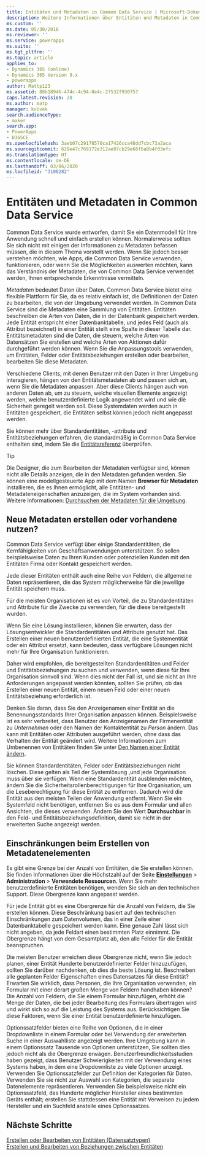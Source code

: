```yaml
---
title: Entitäten und Metadaten in Common Data Service | Microsoft-Dokumentation
description: Weitere Informationen über Entitäten und Metadaten in Common Data Service
ms.custom: ''
ms.date: 05/30/2018
ms.reviewer: ''
ms.service: powerapps
ms.suite: ''
ms.tgt_pltfrm: ''
ms.topic: article
applies_to:
- Dynamics 365 (online)
- Dynamics 365 Version 9.x
- powerapps
author: Mattp123
ms.assetid: 88b18946-474c-4c94-8e4c-27532f930757
caps.latest.revision: 28
ms.author: matp
manager: kvivek
search.audienceType:
- maker
search.app:
- PowerApps
- D365CE
ms.openlocfilehash: 3aeb07c29178570ca17426cca46dd7cbc73a2aca
ms.sourcegitcommit: 629e47c769172e312ae07cb29e66fba8b4f03efc
ms.translationtype: HT
ms.contentlocale: de-DE
ms.lasthandoff: 03/06/2020
ms.locfileid: "3108282"
---
```

# <a name="entities-and-metadata-in-common-data-service"></a>Entitäten und Metadaten in Common Data Service

Common Data Service wurde entworfen, damit Sie ein Datenmodell für Ihre Anwendung schnell und einfach erstellen können. Normalerweise sollten Sie sich nicht mit einigen der Informationen zu Metadaten befassen müssen, die in diesem Thema vorstellt werden. Wenn Sie jedoch besser verstehen möchten, wie Apps, die Common Data Service verwenden, funktionieren, oder wenn Sie die Möglichkeiten auswerten möchten, kann das Verständnis der Metadaten, die von Common Data Service verwendet werden, Ihnen entsprechende Erkenntnisse vermitteln.

*Metadaten* bedeutet Daten über Daten. Common Data Service bietet eine flexible Plattform für Sie, da es relativ einfach ist, die Definitionen der Daten zu bearbeiten, die von der Umgebung verwendet werden. In Common Data Service sind die Metadaten eine Sammlung von Entitäten. Entitäten beschreiben die Arten von Daten, die in der Datenbank gespeichert werden.  Jede Entität entspricht einer Datenbanktabelle, und jedes Feld (auch als Attribut bezeichnet) in einer Entität stellt eine Spalte in dieser Tabelle dar. Entitätsmetadaten sind die Daten, die steuern, welche Arten von Datensätzen Sie erstellen und welche Arten von Aktionen dafür durchgeführt werden können. Wenn Sie die Anpassungstools verwenden, um Entitäten, Felder oder Entitätsbeziehungen erstellen oder bearbeiten, bearbeiten Sie diese Metadaten. 
  
Verschiedene Clients, mit denen Benutzer mit den Daten in Ihrer Umgebung interagieren, hängen von den Entitätsmetadaten ab und passen sich an, wenn Sie die Metadaten anpassen. Aber diese Clients hängen auch von anderen Daten ab, um zu steuern, welche visuellen Elemente angezeigt werden, welche benutzerdefinierte Logik angewendet wird und wie die Sicherheit geregelt werden soll. Diese Systemdaten werden auch in Entitäten gespeichert, die Entitäten selbst können jedoch nicht angepasst werden.

Sie können mehr über Standardentitäten, -attribute und Entitätsbeziehungen erfahren, die standardmäßig in Common Data Service enthalten sind, indem Sie die [Entitätsreferenz](/powerapps/developer/common-data-service/reference/about-entity-reference) überprüfen.

> [!TIP]
> Die Designer, die zum Bearbeiten der Metadaten verfügbar sind, können nicht alle Details anzeigen, die in den Metadaten gefunden werden. Sie können eine modellgesteuerte App mit dem Namen **Browser für Metadaten** installieren, die es Ihnen ermöglicht, alle Entitäten- und Metadateneigenschaften anzuzeigen, die im System vorhanden sind. Weitere Informationen: [Durchsuchen der Metadaten für die Umgebung](https://docs.microsoft.com/dynamics365/customer-engagement/developer/browse-your-metadata).
  
<a name="BKMK_CreateNewOrUseExistingMetadata"></a>

## <a name="create-new-metadata-or-use-existing-metadata"></a>Neue Metadaten erstellen oder vorhandene nutzen?

Common Data Service verfügt über einige Standardentitäten, die Kernfähigkeiten von Geschäftsanwendungen unterstützen. So sollen beispielsweise Daten zu Ihren Kunden oder potenziellen Kunden mit den Entitäten Firma oder Kontakt gespeichert werden.  
  
Jede dieser Entitäten enthält auch eine Reihe von Feldern, die allgemeine Daten repräsentieren, die das System möglicherweise für die jeweilige Entität speichern muss.  
  
Für die meisten Organisationen ist es von Vorteil, die zu Standardentitäten und Attribute für die Zwecke zu verwenden, für die diese bereitgestellt wurden. 
  
Wenn Sie eine Lösung installieren, können Sie erwarten, dass der Lösungsentwickler die Standardentitäten und Attribute genutzt hat. Das Erstellen einer neuen benutzerdefinierten Entität, die eine Systementität oder ein Attribut ersetzt, kann bedeuten, dass verfügbare Lösungen nicht mehr für Ihre Organisation funktionieren.  
  
Daher wird empfohlen, die bereitgestellten Standardentitäten und Felder und Entitätsbeziehungen zu suchen und verwenden, wenn diese für Ihre Organisation sinnvoll sind. Wenn dies nicht der Fall ist, und sie nicht an Ihre Anforderungen angepasst werden könnten, sollten Sie prüfen, ob das Erstellen einer neuen Entität, einem neuen Feld oder einer neuen Entitätsbeziehung erforderlich ist. 

<!--  Can we say this yet? 
    
> [!NOTE]
> The [Common Data Model](/powerapps/common-data-model/overview) will provide a capability to add additional standard entities. 

-->

Denken Sie daran, dass Sie den Anzeigenamen einer Entität an die Benennungsstandards Ihrer Organisation anpassen können. Beispielsweise ist es sehr verbreitet, dass Benutzer den Anzeigenamen der Firmenentität zu *Unternehmen* oder den Namen der Kontaktentität zu *Person* ändern. Das kann mit Entitäten oder Attributen ausgeführt werden, ohne dass das Verhalten der Entität geändert wird. Weitere Informationen zum Umbenennen von Entitäten finden Sie unter [Den Namen einer Entität ändern](edit-entities.md#change-the-name-of-an-entity).
  
Sie können Standardentitäten, Felder oder Entitätsbeziehungen nicht löschen. Diese gelten als Teil der Systemlösung ,und jede Organisation muss über sie verfügen. Wenn eine Standardentität ausblenden möchten, ändern Sie die Sicherheitsrollenberechtigungen für Ihre Organisation, um die Leseberechtigung für diese Entität zu entfernen. Dadurch wird die Entität aus den meisten Teilen der Anwendung entfernt. Wenn Sie ein Systemfeld nicht benötigen, entfernen Sie es aus dem Formular und allen Ansichten, die dieses verwenden. Ändern Sie den Wert **Durchsuchbar** in den Feld- und Entitätsbeziehungsdefinition, damit sie nicht in der erweiterten Suche angezeigt werden. 
  
<a name="BKMK_LimitationsOnMetadata"></a>   

## <a name="limitations-on-creating-metadata-items"></a>Einschränkungen beim Erstellen von Metadatenelementen  

Es gibt eine Grenze bei der Anzahl von Entitäten, die Sie erstellen können. Sie finden Informationen über die Höchstzahl auf der Seite **[Einstellungen](../model-driven-apps/advanced-navigation.md#settings)** > **Administration** > **Verwendete Ressourcen**. Wenn Sie mehr benutzerdefinierte Entitäten benötigen, wenden Sie sich an den technischen Support. Diese Obergrenze kann angepasst werden.  
  
Für jede Entität gibt es eine Obergrenze für die Anzahl von Feldern, die Sie erstellen können. Diese Beschränkung basiert auf den technischen Einschränkungen zum Datenvolumen, das in einer Zeile einer Datenbanktabelle gespeichert werden kann. Eine genaue Zahl lässt sich nicht angeben, da jede Feldart einen bestimmten Platz einnimmt. Die Obergrenze hängt von dem Gesamtplatz ab, den alle Felder für die Entität beanspruchen.  
  
Die meisten Benutzer erreichen diese Obergrenze nicht, wenn Sie jedoch planen, einer Entität Hunderte benutzerdefinierter Felder hinzuzufügen, sollten Sie darüber nachdenken, ob dies die beste Lösung ist. Beschreiben alle geplanten Felder Eigenschaften eines Datensatzes für diese Entität? Erwarten Sie wirklich, dass Personen, die Ihre Organisation verwenden, ein Formular mit einer derart großen Menge von Feldern handhaben können? Die Anzahl von Feldern, die Sie einem Formular hinzufügen, erhöht die Menge der Daten, die bei jeder Bearbeitung des Formulars übertragen wird und wirkt sich so auf die Leistung des Systems aus. Berücksichtigen Sie diese Faktoren, wenn Sie einer Entität benutzerdefinierte hinzufügen.  
  
Optionssatzfelder bieten eine Reihe von Optionen, die in einer Dropdownliste in einem Formular oder bei Verwendung der erweiterten Suche in einer Auswahlliste angezeigt werden. Ihre Umgebung kann in einem Optionssatz Tausende von Optionen unterstützen, Sie sollten dies jedoch nicht als die Obergrenze erwägen. Benutzerfreundlichkeitsstudien haben gezeigt, dass Benutzer Schwierigkeiten mit der Verwendung eines Systems haben, in dem eine Dropdownliste zu viele Optionen anzeigt. Verwenden Sie Optionssatzfelder zur Definition der Kategorien für Daten. Verwenden Sie sie nicht zur Auswahl von Kategorien, die separate Datenelemente repräsentieren. Verwenden Sie beispielsweise nicht ein Optionssatzfeld, das Hunderte möglicher Hersteller eines bestimmten Geräts enthält; erstellen Sie stattdessen eine Entität mit Verweisen zu jedem Hersteller und ein Suchfeld anstelle eines Optionssatzes.  
  
## <a name="next-steps"></a>Nächste Schritte 

[Erstellen oder Bearbeiten von Entitäten (Datensatztypen)](create-edit-entities.md)<br />
[Erstellen und Bearbeiten von Beziehungen zwischen Entitäten](create-edit-entity-relationships.md)

